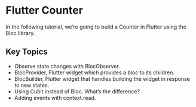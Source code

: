 # Flutter Counter

In the following tutorial, we’re going to build a Counter in Flutter using the Bloc library.

## Key Topics

- Observe state changes with BlocObserver.
- BlocProvider, Flutter widget which provides a bloc to its children.
- BlocBuilder, Flutter widget that handles building the widget in response to new states.
- Using Cubit instead of Bloc. What’s the difference?
- Adding events with context.read.